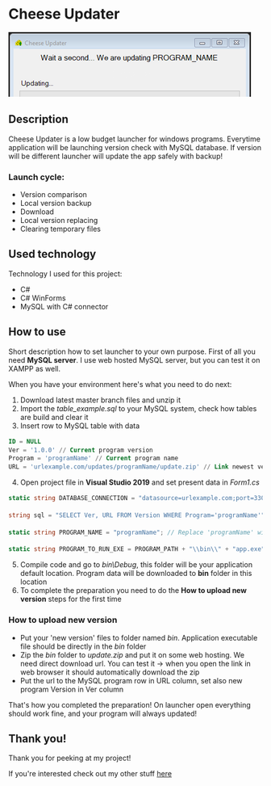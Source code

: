 # Cheese Updater
![It's a front pic!](https://github.com/alehee/CheeseUpdater/blob/master/github_resources/github_front.png?raw=true)

## Description
Cheese Updater is a low budget launcher for windows programs. Everytime application will be launching version check with MySQL database. If version will be different launcher will update the app safely with backup!

### Launch cycle:
* Version comparison
* Local version backup
* Download
* Local version replacing
* Clearing temporary files

## Used technology
Technology I used for this project:
* C#
* C# WinForms
* MySQL with C# connector

## How to use
Short description how to set launcher to your own purpose. First of all you need **MySQL server**. I use web hosted MySQL server, but you can test it on XAMPP as well.

When you have your environment here's what you need to do next:

  1. Download latest master branch files and unzip it
  2. Import the *table_example.sql* to your MySQL system, check how tables are build and clear it
  3. Insert row to MySQL table with data
  ```sql
  ID = NULL
  Ver = '1.0.0' // Current program version
  Program = 'programName' // Current program name
  URL = 'urlexample.com/updates/programName/update.zip' // Link newest version (I will write about it later)
  ```
  4. Open project file in **Visual Studio 2019** and set present data in *Form1.cs*
  ```c#
  static string DATABASE_CONNECTION = "datasource=urlexample.com;port=3306;username=user;password=pass;database=database"; // Replace 'urlexample.com', 'user', 'pass', 'database' to your server connection options
  
  string sql = "SELECT Ver, URL FROM Version WHERE Program='programName'"; // Replace 'programName' with name you used in MySQL row
  
  static string PROGRAM_NAME = "programName"; // Replace 'programName' with your program name
  
  static string PROGRAM_TO_RUN_EXE = PROGRAM_PATH + "\\bin\\" + "app.exe"; // Replace 'app.exe' for your application executable main file
  ```
  5. Compile code and go to *bin\Debug*, this folder will be your application default location. Program data will be downloaded to **bin** folder in this location
  6. To complete the preparation you need to do the **How to upload new version** steps for the first time
  
  ### How to upload new version
  * Put your 'new version' files to folder named *bin*. Application executable file should be directly in the *bin* folder
  * Zip the *bin* folder to *update.zip* and put it on some web hosting. We need direct download url. You can test it -> when you open the link in web browser it should automatically download the zip
  * Put the url to the MySQL program row in URL column, set also new program Version in Ver column
  
That's how you completed the preparation! On launcher open everything should work fine, and your program will always updated!
  
## Thank you!
Thank you for peeking at my project!

If you're interested check out my other stuff [here](https://github.com/alehee)
